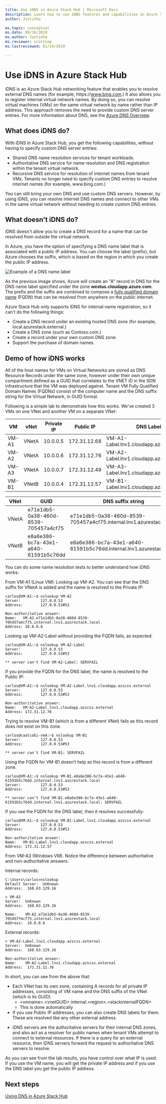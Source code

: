 ```yaml
---
title: Use iDNS in Azure Stack Hub | Microsoft Docs
description: Learn how to use iDNS features and capabilities in Azure Stack Hub.
author: Justinha

ms.topic: conceptual
ms.date: 09/16/2019
ms.author: Justinha
ms.reviewer: scottnap
ms.lastreviewed: 01/14/2019

---
```

# Use iDNS in Azure Stack Hub 

iDNS is an Azure Stack Hub networking feature that enables you to resolve external DNS names (for example, https:\//www.bing.com.) It also allows you to register internal virtual network names. By doing so, you can resolve virtual machines (VMs) on the same virtual network by name rather than IP address. This approach removes the need to provide custom DNS server entries. For more information about DNS, see the [Azure DNS Overview](https://docs.microsoft.com/azure/dns/dns-overview).

## What does iDNS do?

With iDNS in Azure Stack Hub, you get the following capabilities, without having to specify custom DNS server entries:

- Shared DNS name resolution services for tenant workloads.
- Authoritative DNS service for name resolution and DNS registration within the tenant virtual network.
- Recursive DNS service for resolution of internet names from tenant VMs. Tenants no longer need to specify custom DNS entries to resolve internet names (for example, www\.bing.com.)

You can still bring your own DNS and use custom DNS servers. However, by using iDNS, you can resolve internet DNS names and connect to other VMs in the same virtual network without needing to create custom DNS entries.

## What doesn't iDNS do?

iDNS doesn't allow you to create a DNS record for a name that can be resolved from outside the virtual network.

In Azure, you have the option of specifying a DNS name label that is associated with a public IP address. You can choose the label (prefix), but Azure chooses the suffix, which is based on the region in which you create the public IP address.

![Example of a DNS name label](media/azure-stack-understanding-dns-in-tp2/image3.png)

As the previous image shows, Azure will create an "A" record in DNS for the DNS name label specified under the zone **westus.cloudapp.azure.com**. The prefix and the suffix are combined to compose a [fully qualified domain name](https://en.wikipedia.org/wiki/Fully_qualified_domain_name) (FQDN) that can be resolved from anywhere on the public internet.

Azure Stack Hub only supports iDNS for internal name
registration, so it can't do the following things:

- Create a DNS record under an existing hosted DNS zone (for example, local.azurestack.external.)
- Create a DNS zone (such as Contoso.com.)
- Create a record under your own custom DNS zone.
- Support the purchase of domain names.

## Demo of how iDNS works

All of the host names for VMs on Virtual Networks are stored as DNS Resource Records under the same zone, however under their own unique compartment defined as a GUID that correlates to the VNET ID in the SDN infrastructure that the VM was deployed against. 
Tenant VM Fully Qualified Domain Names (FQDNs) consist of the computer name and the DNS suffix string for the Virtual Network, in GUID format.

<!--- what does compartment mean? Add a screenshot? can we clarify what we mean by host name and computer name. the description doesn't match the example in the table.--->
 
Following is a simple lab to demonstrate how this works. We've created 3 VMs on one VNet and another VM on a separate VNet:

<!--- Is DNS Label the right term? If so, we should define it. The column lists FQDNs, afaik. Where does the domain suffix come from? --->
 
|VM    |vNet    |Private IP   |Public IP    | DNS Label                                |
|------|--------|-------------|-------------|------------------------------------------|
|VM-A1 |VNetA   | 10.0.0.5    |172.31.12.68 |VM-A1-Label.lnv1.cloudapp.azscss.external |
|VM-A2 |VNetA   | 10.0.0.6    |172.31.12.76 |VM-A2-Label.lnv1.cloudapp.azscss.external |
|VM-A3 |VNetA   | 10.0.0.7    |172.31.12.49 |VM-A3-Label.lnv1.cloudapp.azscss.external |
|VM-B1 |VNetB   | 10.0.0.4    |172.31.12.57 |VM-B1-Label.lnv1.cloudapp.azscss.external |
 
 
|VNet  |GUID                                 |DNS suffix string                                                  |
|------|-------------------------------------|-------------------------------------------------------------------|
|VNetA |e71e1db5-0a38-460d-8539-705457a4cf75 |e71e1db5-0a38-460d-8539-705457a4cf75.internal.lnv1.azurestack.local|
|VNetB |e8a6e386-bc7a-43e1-a640-61591b5c76dd |e8a6e386-bc7a-43e1-a640-61591b5c76dd.internal.lnv1.azurestack.local|
 
 
You can do some name resolution tests to better understand how iDNS works:

<!--- why Linux?--->

From VM-A1 (Linux VM):
Looking up VM-A2. You can see that the DNS suffix for VNetA is added and the name is resolved to the Private IP:
 
```console
carlos@VM-A1:~$ nslookup VM-A2
Server:         127.0.0.53
Address:        127.0.0.53#53
 
Non-authoritative answer:
Name:   VM-A2.e71e1db5-0a38-460d-8539-705457a4cf75.internal.lnv1.azurestack.local
Address: 10.0.0.6
```
 
Looking up VM-A2-Label without providing the FQDN fails, as expected:

```console 
carlos@VM-A1:~$ nslookup VM-A2-Label
Server:         127.0.0.53
Address:        127.0.0.53#53
 
** server can't find VM-A2-Label: SERVFAIL
```

If you provide the FQDN for the DNS label, the name is resolved to the Public IP:

```console
carlos@VM-A1:~$ nslookup VM-A2-Label.lnv1.cloudapp.azscss.external
Server:         127.0.0.53
Address:        127.0.0.53#53
 
Non-authoritative answer:
Name:   VM-A2-Label.lnv1.cloudapp.azscss.external
Address: 172.31.12.76
```
 
Trying to resolve VM-B1 (which is from a different VNet) fails as this record does not exist on this zone.

```console
carlos@caalcobi-vm4:~$ nslookup VM-B1
Server:         127.0.0.53
Address:        127.0.0.53#53
 
** server can't find VM-B1: SERVFAIL
```

Using the FQDN for VM-B1 doesn’t help as this record is from a different zone.

```console 
carlos@VM-A1:~$ nslookup VM-B1.e8a6e386-bc7a-43e1-a640-61591b5c76dd.internal.lnv1.azurestack.local
Server:         127.0.0.53
Address:        127.0.0.53#53
 
** server can't find VM-B1.e8a6e386-bc7a-43e1-a640-61591b5c76dd.internal.lnv1.azurestack.local: SERVFAIL
```
 
If you use the FQDN for the DNS label, then it resolves successfully:

``` 
carlos@VM-A1:~$ nslookup VM-B1-Label.lnv1.cloudapp.azscss.external
Server:         127.0.0.53
Address:        127.0.0.53#53
 
Non-authoritative answer:
Name:   VM-B1-Label.lnv1.cloudapp.azscss.external
Address: 172.31.12.57
```
 
From VM-A3 (Windows VM). Notice the difference between authoritative and non-authoritative answers.

Internal records:

```console
C:\Users\carlos>nslookup
Default Server:  UnKnown
Address:  168.63.129.16
 
> VM-A2
Server:  UnKnown
Address:  168.63.129.16
 
Name:    VM-A2.e71e1db5-0a38-460d-8539-705457ª4cf75.internal.lnv1.azurestack.local
Address:  10.0.0.6
```

External records:

```console
> VM-A2-Label.lnv1.cloudapp.azscss.external
Server:  UnKnown
Address:  168.63.129.16
 
Non-authoritative answer:
Name:    VM-A2-Label.lnv1.cloudapp.azscss.external
Address:  172.31.12.76
``` 
 
In short, you can see from the above that:
 
*   Each VNet has its own zone, containing A records for all private IP addresses, consisting of VM name and the DNS suffix of the VNet (which is its GUID).
    *   \<vmname>.\<vnetGUID\>.internal.\<region>.\<stackinternalFQDN>
    *   This is done automatically
*   If you use Public IP addresses, you can also create DNS labels for them. These are resolved like any other external address.
 
 
- iDNS servers are the authoritative servers for their internal DNS zones, and also act as a resolver for public names when tenant VMs attempt to connect to external resources. If there is a query for an external resource, then iDNS servers forward the request to authoritative DNS servers to resolve.
 
As you can see from the lab results, you have control over what IP is used. If you use the VM name, you will get the private IP address and if you use the DNS label you get the public IP address.

## Next steps

[Using DNS in Azure Stack Hub](azure-stack-dns.md)

